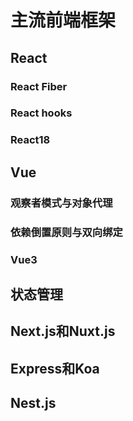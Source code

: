 # 主流前端框架

## React

### React Fiber

### React hooks

### React18

## Vue

### 观察者模式与对象代理

### 依赖倒置原则与双向绑定

### Vue3

## 状态管理

## Next.js和Nuxt.js

## Express和Koa

## Nest.js
